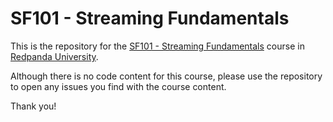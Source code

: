 # SF101 - Streaming Fundamentals

This is the repository for the [SF101 - Streaming Fundamentals](https://university.redpanda.com/courses/streaming-fundamentals) course in [Redpanda University](https://university.redpanda.com).

Although there is no code content for this course, please use the repository to open any issues you find with the course content.

Thank you!
